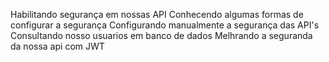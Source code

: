 Habilitando segurança em nossas API
Conhecendo algumas formas de configurar a segurança
Configurando manualmente a segurança das API's
Consultando nosso usuarios em banco de dados
Melhrando a seguranda da nossa api com JWT
